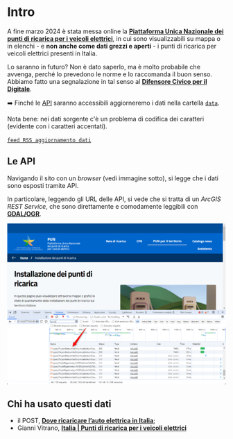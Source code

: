 # Intro

A fine marzo 2024 è stata messa online la [**Piattaforma Unica Nazionale dei punti di ricarica per i veicoli elettrici**](https://www.piattaformaunicanazionale.it/), in cui sono visualizzabili su mappa o in elenchi - e **non anche come dati grezzi e aperti** - i punti di ricarica per veicoli elettrici presenti in Italia.

Lo saranno in futuro? Non è dato saperlo, ma è molto probabile che avvenga, perché lo prevedono le norme e lo raccomanda il buon senso.<br>
Abbiamo fatto una segnalazione in tal senso al [**Difensore Civico per il Digitale**](https://ondata.github.io/guida-diritti-cittadinanza-digitali/parte-seconda/tutela-dei-diritti/).

➡️ Finché le [API](#le-api) saranno accessibili aggiorneremo i dati nella cartella [`data`](data).

Nota bene: nei dati sorgente c'è un problema di codifica dei caratteri (evidente con i caratteri accentati).

[`feed RSS aggiornamento dati`](https://github.com/ondata/rete_ricarica_veicoli_elettrici/commits/main/data/rete_ricarica_veicoli_elettrici.csv.atom)

## Le API

Navigando il sito con un _browser_ (vedi immagine sotto), si legge che i dati sono esposti tramite API.

In particolare, leggendo gli URL delle API, si vede che si tratta di un *ArcGIS REST Service*, che sono direttamente e comodamente leggibili con [**GDAL/OGR**](https://gdal.org/drivers/vector/esrijson.html).

![](immagini/browser_api.png)

## Chi ha usato questi dati

- il POST, [**Dove ricaricare l’auto elettrica in Italia**](https://www.ilpost.it/2024/03/29/mappa-colonnine-ricarica-auto-elettriche/);
- Gianni Vitrano, [**Italia | Punti di ricarica per i veicoli elettrici**](https://umap.openstreetmap.fr/en/map/italia-punti-di-ricarica-per-i-veicoli-elettrici_1046714)
